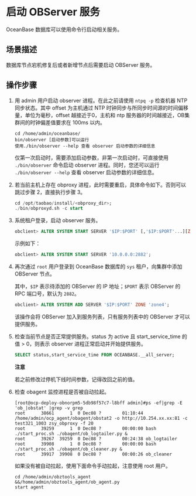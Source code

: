 启动 OBServer 服务
===================================

OceanBase 数据库可以使用命令行启动相关服务。

场景描述
-------------------------

数据库节点宕机修复后或者新增节点后需要启动 OBServer 服务。

操作步骤
-------------------------

1. 用 admin 用户启动 observer 进程。在此之前请使用 `ntpq -p` 检查机器 NTP 同步状态。其中 offset 为主机通过 NTP 时钟同步与所同步时间源的时间偏移量，单位为毫秒，offset 越接近于0，主机和 ntp 服务器的时间越接近，OB集群间的时钟偏差值要求在 100ms 以内。

   ```shell
   cd /home/admin/oceanbase/
   bin/observer [启动参数]可以运行 
   使用./bin/observer --help 查看 observer 启动参数的详细信息
   ```

   仅第一次启动时，需要添加启动参数，非第一次启动时，可直接使用 `./bin/observer` 命令启动 observer 进程。同时，您还可以运行 `./bin/observer --help` 查看 observer 启动参数的详细信息。

2. 若当前主机上存在 obproxy 进程，此时需要重启，具体命令如下。否则可以跳过步骤 2，直接执行步骤 3。

   ```sql
   cd /opt/taobao/install/<obproxy_dir>;
   ./bin/obproxyd.sh -c start
   ```

3. 系统租户登录，启动 observer 服务。

   ```sql
   obclient> ALTER SYSTEM START SERVER '$IP:$PORT' [,'$IP:$PORT'...][ZONE='zone'];
   ```

   示例如下：

   ```sql
   obclient> ALTER SYSTEM START SERVER '10.0.0.0:2882';
   ```

4. 再次通过 `root` 用户登录到 OceanBase 数据库的 `sys` 租户，向集群中添加 OBServer 节点。

   其中，`$IP` 表示待添加的 OBServer 的 IP 地址；`$PORT` 表示 OBServer 的 RPC 端口号，默认为 `2882`。

   ```sql
   obclient> ALTER SYSTEM ADD SERVER '$IP:$PORT' ZONE 'zone4';
   ```

   该操作会将 OBServer 加入到服务列表，只有服务列表中的 OBServer 才可以提供服务。

5. 检查当前节点是否正常提供服务。status 为 active 且 start_service_time 的值 \> 0，则表示 observer 进程正常启动并开始提供服务。

   ```sql
   SELECT status,start_service_time FROM OCEANBASE.__all_server;
   ```

   **注意**

   若之前修改过停机下线时间参数，记得改回之前的值。

6. 检查 obagent 监控进程是否被自动拉起。

   ```shell
   [root@ocp-deploy-obnorpm5-5db98f57c7-l8bff admin]#ps -ef|grep -E 'ob_|obstat' |grep -v grep
   root      38661      1  0 Dec08 ?        01:10:44 /home/admin/ocp_agent/obagent/obstat2 -o http://10.254.xx.xx:81 -c test321_1003 zsy_obproxy -f 20
   root      39259      1  0 Dec08 ?        00:00:00 bash ./start_proc.sh ./obagent/ob_logtailer.py &
   root      39267  39259  0 Dec08 ?        00:24:38 ob_logtailer
   root      39908      1  0 Dec08 ?        00:00:00 bash ./start_proc.sh ./obagent/ob_cleaner.py &
   root      39917  39908  0 Dec08 ?        00:00:26 ob_cleaner
   ```

   如果没有被自动拉起，使用下面命令手动拉起，注意使用 root 用户。

   ```unknow
   cd /home/admin/obztools_agent &&/home/admin/obztools_agent/ob_agent.py 
   start agent
   ```
